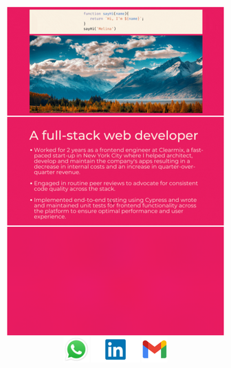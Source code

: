 <img src= "./assets/Welcome.gif" alt=''/>

<img src= "./assets/description.gif" alt=''/>

<img src= "./assets/technologies.gif" alt=''/>

<div align = center>
 <!--- <a href="https://www.linkedin.com/in/melina-zellweger-" target="_blank"> <img src="./assets/porrtfolio.png" alt="in" width="auto" height="60"/></a> -->
  <a href="https://wa.link/59l0oa" target="_blank"> <img src="./assets/WhatsApp.svg.png" alt="wpp" width="auto" height="60"/></a> 
  <a href="https://www.linkedin.com/in/melina-zellweger-" target="_blank"> <img src="./assets/linkedin.png" alt="in" width="auto" height="60"/></a> 
  <a href="mailto:zmelina99@gmail.com" target="_blank"> <img src="./assets/gmail.png" alt="in" width="auto" height="60"/></a>

